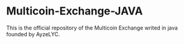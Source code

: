 # Multicoin-Exchange-JAVA
This is the official repository of the Multicoin Exchange writed in java founded by AyzeLYC.
